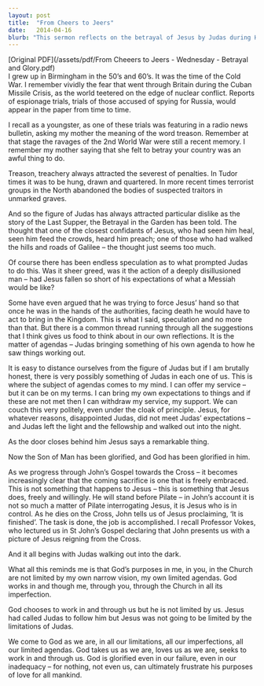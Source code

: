 ```yaml
---
layout: post
title:  "From Cheers to Jeers"
date:   2014-04-16
blurb: "This sermon reflects on the betrayal of Jesus by Judas during Holy Week. It explores the motivations behind Judas' actions and the concept of personal agendas. It emphasizes that God's purposes are not limited by our own narrow visions and that He works through us despite our imperfections."
---
```

[Original PDF](/assets/pdf/From Cheeers to Jeers - Wednesday - Betrayal and Glory.pdf)    
I grew up in Birmingham in the 50’s and 60’s. It was the time of the Cold War. I remember vividly the fear that went through Britain during the Cuban Missile Crisis, as the world teetered on the edge of nuclear conflict. Reports of espionage trials, trials of those accused of spying for Russia, would appear in the paper from time to time.

I recall as a youngster, as one of these trials was featuring in a radio news bulletin, asking my mother the meaning of the word treason. Remember at that stage the ravages of the 2nd World War were still a recent memory. I remember my mother saying that she felt to betray your country was an awful thing to do.

Treason, treachery always attracted the severest of penalties. In Tudor times it was to be hung, drawn and quartered. In more recent times terrorist groups in the North abandoned the bodies of suspected traitors in unmarked graves.

And so the figure of Judas has always attracted particular dislike as the story of the Last Supper, the Betrayal in the Garden has been told. The thought that one of the closest confidants of Jesus, who had seen him heal, seen him feed the crowds, heard him preach; one of those who had walked the hills and roads of Galilee – the thought just seems too much.

Of course there has been endless speculation as to what prompted Judas to do this. Was it sheer greed, was it the action of a deeply disillusioned man – had Jesus fallen so short of his expectations of what a Messiah would be like?

Some have even argued that he was trying to force Jesus’ hand so that once he was in the hands of the authorities, facing death he would have to act to bring in the Kingdom. This is what I said, speculation and no more than that. But there is a common thread running through all the suggestions that I think gives us food to think about in our own reflections. It is the matter of agendas – Judas bringing something of his own agenda to how he saw things working out.

It is easy to distance ourselves from the figure of Judas but if I am brutally honest, there is very possibly something of Judas in each one of us. This is where the subject of agendas comes to my mind. I can offer my service – but it can be on my terms. I can bring my own expectations to things and if these are not met then I can withdraw my service, my support. We can couch this very politely, even under the cloak of principle. Jesus, for whatever reasons, disappointed Judas, did not meet Judas’ expectations – and Judas left the light and the fellowship and walked out into the night.

As the door closes behind him Jesus says a remarkable thing.

Now the Son of Man has been glorified, and God has been glorified in him.

As we progress through John’s Gospel towards the Cross – it becomes increasingly clear that the coming sacrifice is one that is freely embraced. This is not something that happens to Jesus – this is something that Jesus does, freely and willingly. He will stand before Pilate – in John’s account it is not so much a matter of Pilate interrogating Jesus, it is Jesus who is in control. As he dies on the Cross, John tells us of Jesus proclaiming, ‘It is finished’. The task is done, the job is accomplished. I recall Professor Vokes, who lectured us in St John’s Gospel declaring that John presents us with a picture of Jesus reigning from the Cross.

And it all begins with Judas walking out into the dark.

What all this reminds me is that God’s purposes in me, in you, in the Church are not limited by my own narrow vision, my own limited agendas. God works in and though me, through you, through the Church in all its imperfection.

God chooses to work in and through us but he is not limited by us. Jesus had called Judas to follow him but Jesus was not going to be limited by the limitations of Judas.

We come to God as we are, in all our limitations, all our imperfections, all our limited agendas. God takes us as we are, loves us as we are, seeks to work in and through us. God is glorified even in our failure, even in our inadequacy – for nothing, not even us, can ultimately frustrate his purposes of love for all mankind.
